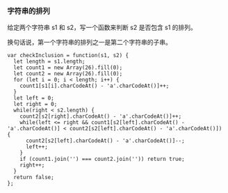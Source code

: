 <!--
 * @Author: 月魂
 * @Date: 2021-02-10 20:22:01
 * @LastEditTime: 2021-02-10 20:22:43
 * @LastEditors: 月魂
 * @Description: 
 * @FilePath: \leetcode-per-day\day35.md
-->
### 字符串的排列
给定两个字符串 s1 和 s2，写一个函数来判断 s2 是否包含 s1 的排列。

换句话说，第一个字符串的排列之一是第二个字符串的子串。

```
var checkInclusion = function(s1, s2) {
  let length = s1.length;
  let count1 = new Array(26).fill(0);
  let count2 = new Array(26).fill(0);
  for (let i = 0; i < length; i++) {
    count1[s1[i].charCodeAt() - 'a'.charCodeAt()]++;
  }
  let left = 0;
  let right = 0;
  while(right < s2.length) {
    count2[s2[right].charCodeAt() - 'a'.charCodeAt()]++;
    while(left <= right && count1[s2[left].charCodeAt() - 'a'.charCodeAt()] < count2[s2[left].charCodeAt() - 'a'.charCodeAt()]) {
      count2[s2[left].charCodeAt() - 'a'.charCodeAt()]--;
      left++;
    }
    if (count1.join('') === count2.join('')) return true;
    right++;
  }
  return false;
};
```
